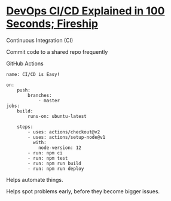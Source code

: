 # [DevOps CI/CD Explained in 100 Seconds; Fireship](https://www.youtube.com/watch?v=scEDHsr3APg)

Continuous Integration (CI)

Commit code to a shared repo frequently

GitHub Actions

````
name: CI/CD is Easy!

on:
    push:
        branches:
            - master
jobs:
    build:
        runs-on: ubuntu-latest

    steps:
        - uses: actions/checkout@v2
        - uses: actions/setup-node@v1
          with:
            node-version: 12
        - run: npm ci
        - run: npm test
        - run: npm run build
        - run: npm run deploy
````

Helps automate things.

Helps spot problems early, before they become bigger issues.